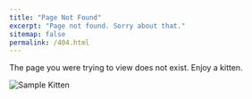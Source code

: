 ```yaml
---
title: "Page Not Found"
excerpt: "Page not found. Sorry about that."
sitemap: false
permalink: /404.html
---
```


The page you were trying to view does not exist. Enjoy a kitten.

![Sample Kitten](http://placekitten.com/700/500)